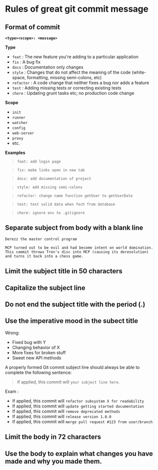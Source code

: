 # Rules of great git commit message

## Format of commit
__`<type><scope>: <message>`__

__Type__
* `feat` : The new feature you're adding to a particular application
* `fix` : A bug fix
* `docs` : Documentation only changes
* `style` : Changes that do not affect the meaning of the code (white-space, formatting, missing semi-colons, etc)
* `refactor` : A code change that neither fixes a bug nor adds a feature
* `test` : Adding missing tests or correcting existing tests
* `chore` : Updating grunt tasks etc; no production code change

__Scope__
* `init`
* `runner`
* `watcher`
* `config`
* `web-server`
* `proxy`
* etc.

__Examples__ 
> `feat: add login page`

> `fix: make links open in new tab`

> `docs: add documentation of project`

> `style: add missing semi-colons`

> `refactor: change name function getUser to getUserData`

> `test: test valid data when fech from database`

> `chore: ignore env to .gitignore`

## Separate subject from body with a blank line
```
Derezz the master control program

MCP turned out to be evil and had become intent on world domination.
This commit throws Tron's disc into MCP (causing its deresolution)
and turns it back into a chess game.
```
## Limit the subject title in 50 characters
## Capitalize the subject line
## Do not end the subject title with the period (.)
## Use the imperative mood in the subect title

Wrong:
* Fixed bug with Y
* Changing behavior of X
* More fixes for broken stuff
* Sweet new API methods

A properly formed Git commit subject line should always be able to complete the following sentence:
> If applied, this commit will `your subject line here`.

Exam : 
* If applied, this commit will `refactor subsystem X for readability`
* If applied, this commit will `update getting started documentation`
* If applied, this commit will `remove deprecated methods`
* If applied, this commit will `release version 1.0.0`
* If applied, this commit will `merge pull request #123 from user/branch`

## Limit the body in 72 characters
## Use the body to explain what changes you have made and why you made them.